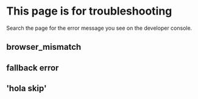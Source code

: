 # This page is for troubleshooting

Search the page for the error message you see on the developer console.


## browser_mismatch

## fallback error

## 'hola skip'

